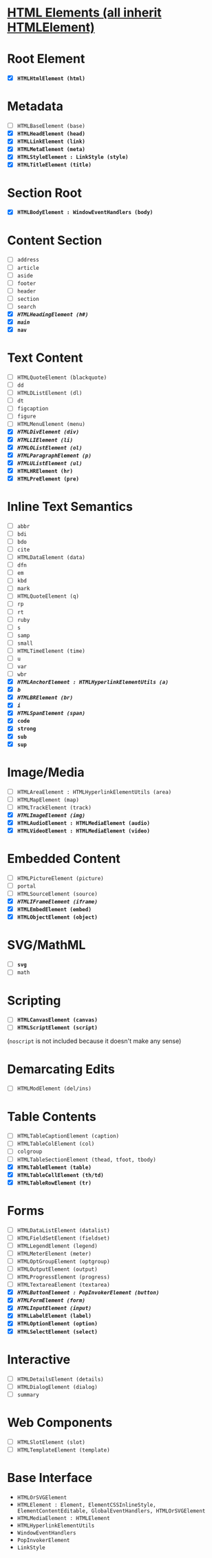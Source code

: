 # [HTML Elements (all inherit HTMLElement)](https://developer.mozilla.org/en-US/docs/Web/HTML/Element)

# Root Element
- [x] **`HTMLHtmlElement (html)`**

# Metadata
- [ ] `HTMLBaseElement (base)`
- [x] **`HTMLHeadElement (head)`**
- [x] **`HTMLLinkElement (link)`**
- [x] **`HTMLMetaElement (meta)`**
- [x] **`HTMLStyleElement : LinkStyle (style)`**
- [x] **`HTMLTitleElement (title)`**

# Section Root
- [x] **`HTMLBodyElement : WindowEventHandlers (body)`**

# Content Section
- [ ] `address`
- [ ] `article`
- [ ] `aside`
- [ ] `footer`
- [ ] `header`
- [ ] `section`
- [ ] `search`
- [x] ***`HTMLHeadingElement (h#)`***
- [x] ***`main`***
- [x] **`nav`**

# Text Content
- [ ] `HTMLQuoteElement (blackquote)`
- [ ] `dd`
- [ ] `HTMLDListElement (dl)`
- [ ] `dt`
- [ ] `figcaption`
- [ ] `figure`
- [ ] `HTMLMenuElement (menu)`
- [x] ***`HTMLDivElement (div)`***
- [x] ***`HTMLLIElement (li)`***
- [x] ***`HTMLOListElement (ol)`***
- [x] ***`HTMLParagraphElement (p)`***
- [x] ***`HTMLUListElement (ul)`***
- [x] **`HTMLHRElement (hr)`**
- [x] **`HTMLPreElement (pre)`**

# Inline Text Semantics
- [ ] `abbr`
- [ ] `bdi`
- [ ] `bdo`
- [ ] `cite`
- [ ] `HTMLDataElement (data)`
- [ ] `dfn`
- [ ] `em`
- [ ] `kbd`
- [ ] `mark`
- [ ] `HTMLQuoteElement (q)`
- [ ] `rp`
- [ ] `rt`
- [ ] `ruby`
- [ ] `s`
- [ ] `samp`
- [ ] `small`
- [ ] `HTMLTimeElement (time)`
- [ ] `u`
- [ ] `var`
- [ ] `wbr`
- [x] ***`HTMLAnchorElement : HTMLHyperlinkElementUtils (a)`***
- [x] ***`b`***
- [x] ***`HTMLBRElement (br)`***
- [x] ***`i`***
- [x] ***`HTMLSpanElement (span)`***
- [x] **`code`**
- [x] **`strong`**
- [x] **`sub`**
- [x] **`sup`**

# Image/Media
- [ ] `HTMLAreaElement : HTMLHyperlinkElementUtils (area)`
- [ ] `HTMLMapElement (map)`
- [ ] `HTMLTrackElement (track)`
- [x] ***`HTMLImageElement (img)`***
- [x] **`HTMLAudioElement : HTMLMediaElement (audio)`**
- [x] **`HTMLVideoElement : HTMLMediaElement (video)`**

# Embedded Content
- [ ] `HTMLPictureElement (picture)`
- [ ] `portal`
- [ ] `HTMLSourceElement (source)`
- [x] ***`HTMLIFrameElement (iframe)`***
- [x] **`HTMLEmbedElement (embed)`**
- [x] **`HTMLObjectElement (object)`**

# SVG/MathML
- [ ] **`svg`**
- [ ] `math`

# Scripting
- [ ] **`HTMLCanvasElement (canvas)`**
- [ ] **`HTMLScriptElement (script)`**

(`noscript` is not included because it doesn't make any sense)

# Demarcating Edits
- [ ] `HTMLModElement (del/ins)`

# Table Contents
- [ ] `HTMLTableCaptionElement (caption)`
- [ ] `HTMLTableColElement (col)`
- [ ] `colgroup`
- [ ] `HTMLTableSectionElement (thead, tfoot, tbody)`
- [x] **`HTMLTableElement (table)`**
- [x] **`HTMLTableCellElement (th/td)`**
- [x] **`HTMLTableRowElement (tr)`**

# Forms
- [ ] `HTMLDataListElement (datalist)`
- [ ] `HTMLFieldSetElement (fieldset)`
- [ ] `HTMLLegendElement (legend)`
- [ ] `HTMLMeterElement (meter)`
- [ ] `HTMLOptGroupElement (optgroup)`
- [ ] `HTMLOutputElement (output)`
- [ ] `HTMLProgressElement (progress)`
- [ ] `HTMLTextareaElement (textarea)`
- [x] ***`HTMLButtonElement : PopInvokerElement (button)`***
- [x] ***`HTMLFormElement (form)`***
- [x] ***`HTMLInputElement (input)`***
- [x] **`HTMLLabelElement (label)`**
- [x] **`HTMLOptionElement (option)`**
- [x] **`HTMLSelectElement (select)`**

# Interactive
- [ ] `HTMLDetailsElement (details)`
- [ ] `HTMLDialogElement (dialog)`
- [ ] `summary`

# Web Components
- [ ] `HTMLSlotElement (slot)`
- [ ] `HTMLTemplateElement (template)`

# Base Interface
- `HTMLOrSVGElement`
- `HTMLElement : Element, ElementCSSInlineStyle, ElementContentEditable, GlobalEventHandlers, HTMLOrSVGElement`
- `HTMLMediaElement : HTMLElement`
- `HTMLHyperlinkElementUtils`
- `WindowEventHandlers`
- `PopInvokerElement`
- `LinkStyle`